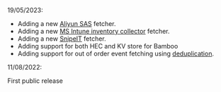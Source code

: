 19/05/2023:

* Adding a new [Aliyun SAS](pipeline/aliyun/sas.py) fetcher.
* Adding a new [MS Intune inventory collector](pipeline/ms_graph_inventory.py) fetcher.
* Adding a new [SnipeIT](pipeline/snipeit/snipeit.py) fetcher.
* Adding support for both HEC and KV store for Bamboo
* Adding support for out of order event fetching using [deduplication](pipeline/common/dedup.py).


11/08/2022:

First public release
